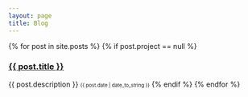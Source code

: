 ```yaml
---
layout: page
title: Blog
---
```


{% for post in site.posts %}
  {% if post.project == null %}
  <h3>
    <a href="{{ site.baseurl }}{{ post.url }}">
      {{ post.title }} </a>
  </h3>
  <span> {{ post.description }} </span>
  <span class="post-date"> <small><small>{{ post.date | date_to_string }}</small></small></span>
  {% endif %}
{% endfor %}
